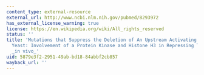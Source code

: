 ```yaml
---
content_type: external-resource
external_url: http://www.ncbi.nlm.nih.gov/pubmed/8293972
has_external_license_warning: true
license: https://en.wikipedia.org/wiki/All_rights_reserved
status: ''
title: 'Mutations that Suppress the Deletion of An Upstream Activating Sequence in
  Yeast: Involvement of a Protein Kinase and Histone H3 in Repressing Transcription
  _in vivo_'
uid: 5879e3f2-2951-49ab-bd18-84abbf2cb857
wayback_url: ''
---
```

